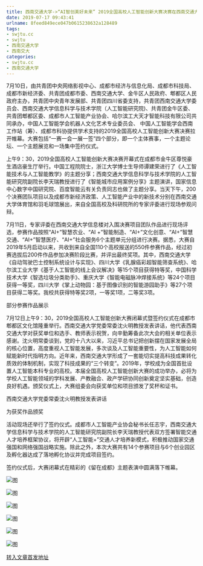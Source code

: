 ```yaml
---
title: 西南交通大学->“AI智创美好未来” 2019全国高校人工智能创新大赛决赛在西南交通大学圆满举办 | swjtu.cc
date: 2019-07-17 09:43:41
urlname: 8feed849ece047b0615238632a128489
tags: 
- swjtu.cc
- swjtu
- 西南交通大学
- 西南交大
categories:
- swjtu.cc
- 西南交通大学
---
```



7月10日，由共青团中央网络影视中心、成都市经济与信息化局、成都市科技局、成都市新经济委、共青团成都市委、西南交通大学、金牛区人民政府、郫都区人民政府主办，共青团中央青年发展部、共青团四川省委支持，共青团西南交通大学委员会、西南交通大学信息科学与技术学院（人工智能研究院)、共青团金牛区委、共青团郫都区委、成都市人工智能产业协会、哈尔滨工大天才智能科技有限公司共同承办，中国人工智能学会机器人文化艺术专业委员会、 中国人工智能学会西南工作站（筹）、成都市科协提供学术支持的2019全国高校人工智能创新大赛决赛拉开帷幕。大赛包括“一赛一会一展一签”四个部分，即一个主体赛事，一个主题论坛、一个主题展览和一场集中签约仪式。

上午9：30，2019全国高校人工智能创新大赛决赛开幕式在成都市金牛区尊悦豪生酒店豪生厅举行。中国工程院院士，浙江大学博士生导师谭建荣进行了《人工智能技术与人工智能教学》的主题分享；西南交通大学信息科学与技术学院的人工智能研究院副院长李天瑞教授进行了《智能城市应用案例分享》主题演讲，国家信息中心数字中国研究院、百度智能云有关负责同志也做了主题分享。当天下午，200个决赛团队项目以及成都市新经济政策、人工智能产业中的新技术分别在西南交通大学体育馆和羽毛球馆展出，来自全国高校及科研院所的专家评委进行现场参观问辩。

7月11日，专家评委在西南交通大学信息楼对入围决赛项目团队作品进行现场评选，参赛作品按照“AI+”智慧农业、“AI +”智能制造、“AI+”文化创意、“AI+”智慧交通、“AI+”智慧医疗、“AI+”社会服务6个主题单元分组进行决赛。据悉，大赛自2019年5月启动以来，共收到来自全国110个高校报送的550件参赛作品，经过初赛选拔后200件作品参加决赛阶段比赛，并评出最终奖项。其中，西南交通大学《自动驾驶巴士控制系统设计与实现》、四川大学《乳腺癌彩超智能筛查系统》、哈尔滨工业大学《基于人工智能的线上会议解决》等15个项目获得特等奖，中国科学技术大学《智选垃圾分类助手》、重庆大学《智能电磁脉冲焊接系统》等24个项目获得一等奖，四川大学《掌上动物园：基于图像识别的智能游园助手》等27个项目获得二等奖。我校共获得特等奖2项，一等奖1项，二等奖3项。

部分参赛作品展示

7月12日上午9：30，2019全国高校人工智能创新大赛闭幕式暨签约仪式在成都市郫都区文化馆隆重举行。西南交通大学党委常委沈火明教授发表讲话，他代表西南交通大学对获奖单位和选手、教师表示祝贺，向辛勤筹备此次大会的相关单位表示感谢。沈火明常委谈到，党的十八大以来，习近平总书记把创新摆在国家发展全局的核心位置，高度重视人工智能发展，多次谈及人工智能重要性，为人工智能如何赋能新时代指明方向。近年来，西南交通大学形成了一套能切实提高科技成果转化质效的体制机制，实现了科技成果的“三个转变”。2019年，学校成为全国首批设置人工智能本科专业的高校。本届全国高校人工智能创新大赛的成功举办，必将为学校人工智能领域的学科发展、产教融合、政产学研协同创新奠定坚实基础，创造良好机遇。颁奖仪式上，大赛组委会向获奖单位和项目颁发了奖杯和证书。

西南交通大学党委常委沈火明教授发表讲话

为获奖作品颁奖

活动现场还举行了签约仪式。成都市人工智能产业协会秘书长任志宇，西南交通大学信息科学与技术学院的人工智能研究院副院长李天瑞教授代表双方签署智能交通人才培养框架协议，将开辟“人工智能+”交通人才培养新模式，积极推动国家交通强国和网络强国战略实施。除此之外，本次大赛共有14个参赛项目与6个创业园区及孵化器达成了落地孵化协议并完成项目签约。

签约仪式后，大赛闭幕式在精彩的《留在成都》主题表演中圆满落下帷幕。



![图](https://news.swjtu.edu.cn/upload/201907/13/201907131805463797.jpg)

![图](https://news.swjtu.edu.cn/upload/201907/13/201907131805044973.jpg)

![图](https://news.swjtu.edu.cn/upload/201907/13/201907131805043333.jpg)

![图](https://news.swjtu.edu.cn/upload/201907/13/201907131805245564.jpg)

![图](https://news.swjtu.edu.cn/upload/201907/13/201907131803264647.jpg)

![图](https://news.swjtu.edu.cn/upload/201907/13/201907131802286293.jpg)

[转入文章首发地址](https://news.swjtu.edu.cn/shownews-18698.shtml)